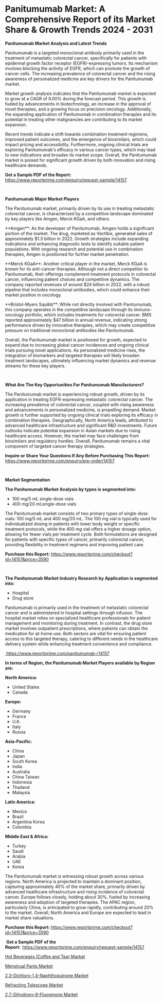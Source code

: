 <p><h1>Panitumumab Market: A Comprehensive Report of its Market Share & Growth Trends 2024 - 2031</h1></p><p><strong>Panitumumab Market Analysis and Latest Trends</strong></p>
<p><p>Panitumumab is a targeted monoclonal antibody primarily used in the treatment of metastatic colorectal cancer, specifically for patients with epidermal growth factor receptor (EGFR)-expressing tumors. Its mechanism involves blocking the activity of EGFR, which can promote the growth of cancer cells. The increasing prevalence of colorectal cancer and the rising awareness of personalized medicine are key drivers for the Panitumumab market.</p><p>Market growth analysis indicates that the Panitumumab market is expected to grow at a CAGR of 9.00% during the forecast period. This growth is fueled by advancements in biotechnology, an increase in the approval of novel therapies, and a growing focus on precision oncology. Additionally, the expanding application of Panitumumab in combination therapies and its potential in treating other malignancies are contributing to its market expansion.</p><p>Recent trends indicate a shift towards combination treatment regimens, improved patient outcomes, and the emergence of biosimilars, which could impact pricing and accessibility. Furthermore, ongoing clinical trials are exploring Panitumumab's efficacy in various cancer types, which may lead to new indications and broaden its market scope. Overall, the Panitumumab market is poised for significant growth driven by both innovation and rising healthcare demands.</p></p>
<p><strong>Get a Sample PDF of the Report:&nbsp;</strong> <a href="https://www.reportprime.com/enquiry/request-sample/14157">https://www.reportprime.com/enquiry/request-sample/14157</a></p>
<p>&nbsp;</p>
<p><strong>Panitumumab Major Market Players</strong></p>
<p><p>The Panitumumab market, primarily driven by its use in treating metastatic colorectal cancer, is characterized by a competitive landscape dominated by key players like Amgen, Merck KGaA, and others.</p><p>**Amgen**: As the developer of Panitumumab, Amgen holds a significant portion of the market. The drug, marketed as Vectibix, generated sales of approximately $1.3 billion in 2022. Growth strategies include expanding indications and enhancing diagnostic tests to identify suitable patient populations. With ongoing research and potential use in combination therapies, Amgen is positioned for further market penetration.</p><p>**Merck KGaA**: Another critical player in the market, Merck KGaA is known for its anti-cancer therapies. Although not a direct competitor to Panitumumab, their offerings complement treatment protocols in colorectal cancer, influencing patient choices and competitive dynamics. The company reported revenues of around $24 billion in 2022, with a robust pipeline that includes monoclonal antibodies, which could enhance their market position in oncology.</p><p>**Bristol-Myers Squibb**: While not directly involved with Panitumumab, this company operates in the competitive landscape through its immuno-oncology portfolio, which includes treatments for colorectal cancer. BMS reported approximately $47 billion in annual revenue, indicating strong performance driven by innovative therapies, which may create competitive pressure on traditional monoclonal antibodies like Panitumumab.</p><p>Overall, the Panitumumab market is positioned for growth, expected to expand due to increasing global cancer incidences and ongoing clinical trials pursuing novel applications. As personalized medicine rises, the integration of biomarkers and targeted therapies will likely broaden treatment landscapes, ultimately influencing market dynamics and revenue streams for these key players.</p></p>
<p>&nbsp;</p>
<p><strong>What Are The Key Opportunities For Panitumumab Manufacturers?</strong></p>
<p><p>The Panitumumab market is experiencing robust growth, driven by its application in treating EGFR-expressing metastatic colorectal cancer. The increasing prevalence of colorectal cancer, coupled with rising awareness and advancements in personalized medicine, is propelling demand. Market growth is further supported by ongoing clinical trials exploring its efficacy in combination therapies. Geographically, North America leads, attributed to advanced healthcare infrastructure and significant R&D investments. Future outlooks indicate potential expansion in Asian markets due to rising healthcare access. However, the market may face challenges from biosimilars and regulatory hurdles. Overall, Panitumumab remains a vital component of targeted cancer therapy strategies.</p></p>
<p><strong>Inquire or Share Your Questions If Any Before Purchasing This Report:</strong> <a href="https://www.reportprime.com/enquiry/pre-order/14157">https://www.reportprime.com/enquiry/pre-order/14157</a></p>
<p>&nbsp;</p>
<p><strong>Market Segmentation</strong></p>
<p><strong>The Panitumumab Market Analysis by types is segmented into:</strong></p>
<p><ul><li>100 mg/5 mL single-dose vials</li><li>400 mg/20 mLsingle-dose vials</li></ul></p>
<p><p>The Panitumumab market consists of two primary types of single-dose vials: 100 mg/5 mL and 400 mg/20 mL. The 100 mg vial is typically used for individualized dosing in patients with lower body weight or specific treatment protocols, while the 400 mg vial offers a higher dosage option, allowing for fewer vials per treatment cycle. Both formulations are designed for patients with specific types of cancer, primarily colorectal cancer, providing flexibility in treatment regimens and improving patient care.</p></p>
<p><strong>Purchase this Report:&nbsp;</strong><a href="https://www.reportprime.com/checkout?id=14157&price=3590">https://www.reportprime.com/checkout?id=14157&price=3590</a></p>
<p>&nbsp;</p>
<p><strong>The Panitumumab Market Industry Research by Application is segmented into:</strong></p>
<p><ul><li>Hospital</li><li>Drug store</li></ul></p>
<p><p>Panitumumab is primarily used in the treatment of metastatic colorectal cancer and is administered in hospital settings through infusion. The hospital market relies on specialized healthcare professionals for patient management and monitoring during treatment. In contrast, the drug store market involves outpatient prescriptions, where patients can obtain the medication for at-home use. Both sectors are vital for ensuring patient access to this targeted therapy, catering to different needs in the healthcare delivery system while enhancing treatment convenience and compliance.</p></p>
<p><a href="https://www.reportprime.com/panitumumab-r14157">&nbsp;https://www.reportprime.com/panitumumab-r14157</a></p>
<p><strong>In terms of Region, the Panitumumab Market Players available by Region are:</strong></p>
<p>
    <p> <strong> North America: </strong>
        <ul>
            <li>United States</li>
            <li>Canada</li>
        </ul>
        </p> 
    <p> <strong> Europe: </strong>
        <ul>
            <li>Germany</li>
            <li>France</li>
            <li>U.K.</li>
            <li>Italy</li>
            <li>Russia</li>
        </ul>
        </p> 
    <p> <strong> Asia-Pacific: </strong>
        <ul>
            <li>China</li>
            <li>Japan</li>
            <li>South Korea</li>
            <li>India</li>
            <li>Australia</li>
            <li>China Taiwan</li>
            <li>Indonesia</li>
            <li>Thailand</li>
            <li>Malaysia</li>
        </ul>
        </p> 
    <p> <strong> Latin America: </strong>
        <ul>
            <li>Mexico</li>
            <li>Brazil</li>
            <li>Argentina Korea</li>
            <li>Colombia</li>
        </ul>
        </p> 
    <p> <strong> Middle East & Africa: </strong>
        <ul>
            <li>Turkey</li>
            <li>Saudi</li>
            <li>Arabia</li>
            <li>UAE</li>
            <li>Korea</li>
        </ul>
    </p>
    </p>
<p><p>The Panitumumab market is witnessing robust growth across various regions. North America is projected to maintain a dominant position, capturing approximately 40% of the market share, primarily driven by advanced healthcare infrastructure and rising incidence of colorectal cancer. Europe follows closely, holding about 30%, fueled by increasing awareness and adoption of targeted therapies. The APAC region, particularly China, is anticipated to grow rapidly, contributing around 20% to the market. Overall, North America and Europe are expected to lead in market share valuations.</p></p>
<p><strong>Purchase this Report: </strong><a href="https://www.reportprime.com/checkout?id=14157&price=3590">https://www.reportprime.com/checkout?id=14157&price=3590</a></p>
<p>&nbsp;<strong>Get a Sample PDF of the Report:&nbsp;&nbsp;</strong><a href="https://www.reportprime.com/enquiry/request-sample/14157">https://www.reportprime.com/enquiry/request-sample/14157</a></p>
<p><strong></strong></p>
<p><p><a href="https://issuu.com/reportprime-2/docs/hot-beverages-coffee-and-tea-market_e5c82d8988161d">Hot Beverages (Coffee and Tea) Market</a></p><p><a href="https://www.linkedin.com/pulse/role-menstrual-pants-market-applications-retail-outletsonline-tmrze?trackingId=I4fn5VroRoOjLzXHiIWpFA%3D%3D">Menstrual Pants Market</a></p><p><a href="https://medium.com/@carint3krolak/the-2-3-dichloro-1-4-naphthoquinone-market-insights-report-offers-an-in-depth-and-thorough-0473747a4e4b">2,3-Dichloro-1,4-Naphthoquinone Market</a></p><p><a href="https://issuu.com/reportprime-2/docs/refracting-telescope-market-size-20_deb43b38598870">Refracting Telescope Market</a></p><p><a href="https://medium.com/@carint3krolak/the-global-market-overview-of-the-2-7-dihydroxy-9-fluorenone-market-provides-a-unique-perspective-988041db0226?postPublishedType=initial">2,7-Dihydroxy-9-Fluorenone Market</a></p></p>